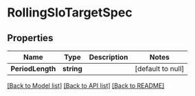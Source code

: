 # RollingSloTargetSpec

## Properties
Name | Type | Description | Notes
------------ | ------------- | ------------- | -------------
**PeriodLength** | **string** |  | [default to null]

[[Back to Model list]](../README.md#documentation-for-models) [[Back to API list]](../README.md#documentation-for-api-endpoints) [[Back to README]](../README.md)

